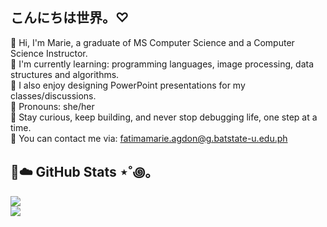 ## こんにちは世界。♡

<!--
**marieemoiselle/marieemoiselle** is a ✨ _special_ ✨ repository because its `README.md` (this file) appears on your GitHub profile.

Here are some ideas to get you started:

- 🔭 I’m currently working on ...
- 🌱 I’m currently learning ...
- 👯 I’m looking to collaborate on ...
- 🤔 I’m looking for help with ...
- 💬 Ask me about ...
- 📫 How to reach me: ...
- 😄 Pronouns: ...
- ⚡ Fun fact: ...
-->

🩷 Hi, I'm Marie, a graduate of MS Computer Science and a Computer Science Instructor.<br/>
🌱 I'm currently learning: programming languages, image processing, data structures and algorithms.<br/>
🌼 I also enjoy designing PowerPoint presentations for my classes/discussions.<br/>
🥰 Pronouns: she/her<br/>
🎀 Stay curious, keep building, and never stop debugging life, one step at a time.<br/>
💌 You can contact me via: <a href = "mailto:fatimamarie.agdon@g.batstate-u.edu.ph">fatimamarie.agdon@g.batstate-u.edu.ph</a>

## 🏹☁️ GitHub Stats ⋆˚꩜｡

![](https://github-readme-stats.vercel.app/api?username=marieemoiselle&show_icons=true&theme=calm_pink)
<br/>![](https://github-readme-stats.vercel.app/api/top-langs/?username=marieemoiselle&layout=compact&theme=calm_pink) <br/>
<!--[![trophy](https://github-profile-trophy.vercel.app/?username=marieemoiselle)](https://github.com/ryo-ma/github-profile-trophy)-->

